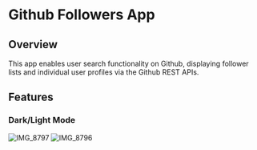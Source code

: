 # Github Followers App

## Overview

This app enables user search functionality on Github, displaying follower lists and individual user profiles via the Github REST APIs.

## Features

### Dark/Light Mode

![IMG_8797](https://github.com/RonGGG/GithubFollowers/assets/26768743/29d96895-328a-4bd4-af5a-77cee5770571)
![IMG_8796](https://github.com/RonGGG/GithubFollowers/assets/26768743/68b57e10-7861-40cd-ba92-65ac36c5e085)
